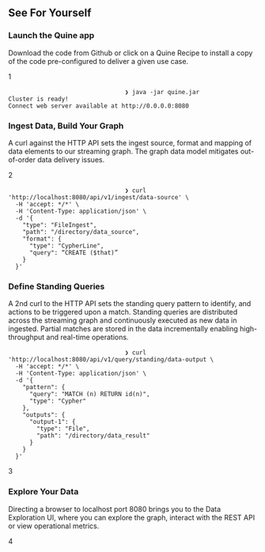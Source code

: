 ## See For Yourself

<div class="timeline-wrapper">
    <div class="process-row">
        <div class="process-col-right">
            <div class="process-text-block">
                <h3 class="heading-13">Launch the Quine app</h3>
                <p class="praragraph _18px">Download the code from Github or click on a Quine Recipe to install a copy of the code pre-configured to deliver a given use case.</p>
            </div>
            <div class="process-icon-wrapper icon1">
                <p class="paragraph-7">1</p>
            </div>
            <div class="process-code-block">
                <div data-scroll="mid" class="code-wrapper-tab-2 process">
                    <div class="html-embed-2 w-embed">
                        <pre class="prettyprint">
                            <code class="language-bash">❯ java -jar quine.jar
Cluster is ready!
Connect web server available at http://0.0.0.0:8080</code></pre>
                    </div>
                </div>
            </div>
        </div>
    </div>
    <div class="process-row">
        <div class="process-col-right">
            <div class="process-text-block">
                <h3 class="heading-14">Ingest Data, Build Your Graph</h3>
                <p class="praragraph _18px">A curl against the HTTP API sets the ingest source, format and mapping of data elements to our streaming graph. The graph data model mitigates out-of-order data delivery issues.</p>
            </div>
            <div class="process-icon-wrapper icon2">
                <p class="paragraph-7">2</p>
            </div>
            <div class="process-code-block">
                <div data-scroll="mid" class="code-wrapper-tab-2 process">
                    <div class="html-embed-2 w-embed">
                        <pre class="prettyprint">
                            <code class="language-bash">❯ curl 'http://localhost:8080/api/v1/ingest/data-source' \
  -H 'accept: */*' \
  -H 'Content-Type: application/json' \
  -d '{
    "type": "FileIngest",
    "path": "/directory/data_source",
    "format": {
      "type": "CypherLine",
      "query": “CREATE ($that)”
    }
  }'</code></pre>
                    </div>
                </div>
            </div>
        </div>
    </div>
    <div class="process-row">
        <div class="process-col-right">
            <div class="process-text-block">
                <h3 class="heading-15">Define Standing Queries</h3>
                <p class="praragraph _18px">A 2nd curl to the HTTP API sets the standing query pattern to identify, and actions to be triggered upon a match. Standing queries are distributed across the streaming graph and continuously executed as new data in ingested. Partial matches are stored in the data incrementally enabling high-throughput and real-time operations.</p>
            </div>
            <div class="process-code-block">
                <div data-scroll="mid" class="code-wrapper-tab-2 process">
                    <div class="html-embed-2 w-embed">
                        <pre class="prettyprint">
                            <code class="language-bash">❯ curl 'http://localhost:8080/api/v1/query/standing/data-output \
  -H 'accept: */*' \
  -H 'Content-Type: application/json' \
  -d '{
    "pattern": {
      "query": "MATCH (n) RETURN id(n)",
      "type": "Cypher"
    },
    "outputs": {
      "output-1": {
        "type": "File",
        "path": "/directory/data_result"
      }
    }
  }'</code></pre>
                    </div>
                </div>
            </div>
            <div class="process-icon-wrapper icon3">
                <p class="paragraph-7">3</p>
            </div>
        </div>
    </div>
    <div class="process-row last-row">
        <div class="process-col-right">
            <div class="process-text-block">
                <h3 class="heading-16">Explore Your Data</h3>
                <p class="praragraph _18px">Directing a browser to localhost port 8080 brings you to the Data Exploration UI, where you can explore the graph, interact with the REST API or view operational metrics.</p>
            </div>
            <div class="process-icon-wrapper icon4">
                <p class="paragraph-7">4</p>
            </div>
            <div class="process-code-block">
                <img src="https://assets.website-files.com/placeholder.svg" loading="lazy" alt=""/>
                <img src="https://assets.website-files.com/61d5ee2c68a4d5d61588037b/61fd89282dd1ce3c75e2709e_data-exploration-ui.png" loading="lazy" sizes="100vw" srcset="https://assets.website-files.com/61d5ee2c68a4d5d61588037b/61fd89282dd1ce3c75e2709e_data-exploration-ui-p-500.png 500w, https://assets.website-files.com/61d5ee2c68a4d5d61588037b/61fd89282dd1ce3c75e2709e_data-exploration-ui-p-800.png 800w, https://assets.website-files.com/61d5ee2c68a4d5d61588037b/61fd89282dd1ce3c75e2709e_data-exploration-ui-p-1080.png 1080w, https://assets.website-files.com/61d5ee2c68a4d5d61588037b/61fd89282dd1ce3c75e2709e_data-exploration-ui-p-1600.png 1600w, https://assets.website-files.com/61d5ee2c68a4d5d61588037b/61fd89282dd1ce3c75e2709e_data-exploration-ui.png 2739w" alt="" class="image-28"/>
            </div>
        </div>
        <div data-w-id="363d43ef-a244-c384-925e-6cebfbbf43de" style="opacity:0" class="process-row"></div>
    </div>
</div>
